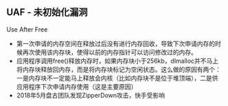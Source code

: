 <!-- 
title: UAF漏洞
from: work
create: 2018-07-19
update: 2018-07-23
tags: tech,ios
-->

## UAF - 未初始化漏洞

Use After Free

- 第一次申请的内存空间在释放过后没有进行内存回收，导致下次申请内存的时候再次使用该内存块，使得以前的内存指针可以访问修改过的内存。
- 应用程序调用free()释放内存时，如果内存块小于256kb，dlmalloc并不马上将内存块释放回内存，而是将内存块标记为空闲状态。这么做的原因有两个：一是内存块不一定能马上释放会内核（比如内存块不是位于堆顶端），二是供应用程序下次申请内存使用（这是主要原因）
- 2018年5月盘古团队发现ZipperDown攻击，快手受影响